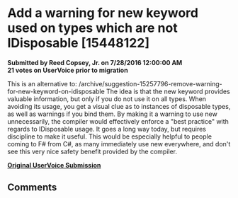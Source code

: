 # Add a warning for new keyword used on types which are not IDisposable [15448122] #

**Submitted by Reed Copsey, Jr. on 7/28/2016 12:00:00 AM**  
**21 votes on UserVoice prior to migration**  

This is an alternative to: /archive/suggestion-15257796-remove-warning-for-new-keyword-on-idisposable
The idea is that the new keyword provides valuable information, but only if you do not use it on all types.
When avoiding its usage, you get a visual clue as to instances of disposable types, as well as warnings if you bind them.
By making it a warning to use new unnecessarily, the compiler would effectively enforce a "best practice" with regards to IDisposable usage. It goes a long way today, but requires discipline to make it useful.
This would be especially helpful to people coming to F# from C#, as many immediately use new everywhere, and don't see this very nice safety benefit provided by the compiler.



**[Original UserVoice Submission](https://fslang.uservoice.com/forums/245727-f-language/suggestions/15448122)**


## Comments ##

